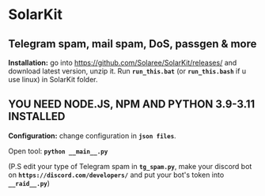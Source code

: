 # SolarKit
## **Telegram spam, mail spam, DoS, passgen & more**


**Installation:** go into https://github.com/Solaree/SolarKit/releases/ and download latest version, unzip it. Run **```run_this.bat```** (or **```run_this.bash```** if u use linux) in SolarKit folder.

## **YOU NEED NODE.JS, NPM AND PYTHON 3.9-3.11 INSTALLED**
 
**Configuration:** change configuration in **```json files```**.

Open tool: **```python __main__.py```**
 
(P.S edit your type of Telegram spam in **```tg_spam.py```**, make your discord bot on **```https://discord.com/developers/```** and put your bot's token into **```__raid__.py```**)
